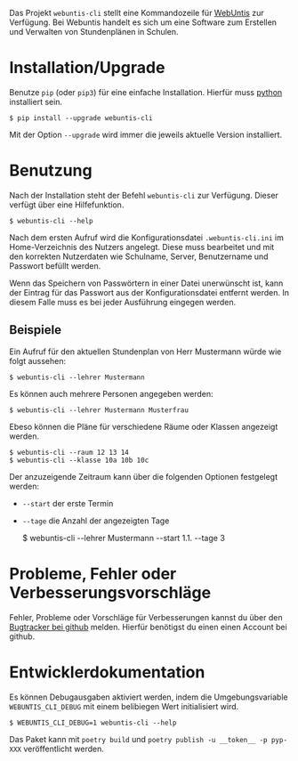Das Projekt `webuntis-cli` stellt eine Kommandozeile
für [WebUntis](https://www.untis.at) zur Verfügung. Bei Webuntis
handelt es sich um eine Software zum Erstellen und Verwalten von
Stundenplänen in Schulen.


Installation/Upgrade
====================

Benutze `pip` (oder `pip3`) für eine einfache Installation. Hierfür muss 
[python](https://www.python.org) installiert sein. 

    $ pip install --upgrade webuntis-cli

Mit der Option `--upgrade` wird immer die jeweils aktuelle Version installiert. 


Benutzung
=========

Nach der Installation steht der Befehl `webuntis-cli` zur Verfügung. Dieser 
verfügt über eine Hilfefunktion.

    $ webuntis-cli --help

Nach dem ersten Aufruf wird die Konfigurationsdatei  `.webuntis-cli.ini` im 
Home-Verzeichnis des Nutzers angelegt. Diese muss bearbeitet und mit den 
korrekten Nutzerdaten wie Schulname, Server, Benutzername und Passwort befüllt 
werden. 

Wenn das Speichern von Passwörtern in einer Datei unerwünscht ist, kann
der Eintrag für das Passwort aus der Konfigurationsdatei entfernt werden. In 
diesem Falle muss es bei jeder Ausführung eingegen werden.

Beispiele
---------

Ein Aufruf für den aktuellen Stundenplan von Herr Mustermann würde wie folgt
aussehen:

    $ webuntis-cli --lehrer Mustermann    

Es können auch mehrere Personen angegeben werden:

    $ webuntis-cli --lehrer Mustermann Musterfrau
    
Ebeso können die Pläne für verschiedene Räume oder Klassen angezeigt werden.

    $ webuntis-cli --raum 12 13 14
    $ webuntis-cli --klasse 10a 10b 10c

Der anzuzeigende Zeitraum kann über die folgenden Optionen festgelegt werden:

- `--start` der erste Termin
- `--tage` die Anzahl der angezeigten Tage


    $ webuntis-cli --lehrer Mustermann --start 1.1. --tage 3


Probleme, Fehler oder Verbesserungsvorschläge
=============================================

Fehler, Probleme oder Vorschläge für Verbesserungen kannst du über den [Bugtracker bei
github](https://github.com/tbs1-bo/webuntis_cli/issues/new) melden. Hierfür 
benötigst du einen einen Account bei github.

Entwicklerdokumentation
=======================

Es können Debugausgaben aktiviert werden, indem die Umgebungsvariable 
`WEBUNTIS_CLI_DEBUG` mit einem belibiegen Wert initialisiert wird.

    $ WEBUNTIS_CLI_DEBUG=1 webuntis-cli --help
    

Das Paket kann mit `poetry build` und `poetry publish -u __token__ -p pyp-XXX`
veröffentlicht werden.
